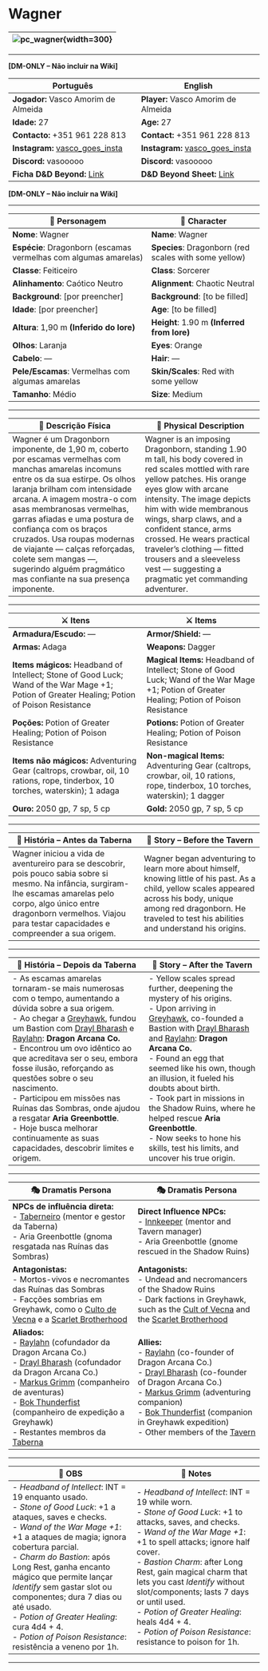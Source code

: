 # Wagner

| ![pc_wagner](assets/pc/pc_wagner.png){width=300} |
| ------------------------ |

---

**[DM-ONLY – Não incluir na Wiki]**

| Português | English |
| --------- | ------- |
| **Jogador:** Vasco Amorim de Almeida | **Player:** Vasco Amorim de Almeida |
| **Idade:** 27 | **Age:** 27 |
| **Contacto:** +351 961 228 813 | **Contact:** +351 961 228 813 |
| **Instagram:** [vasco_goes_insta](https://www.instagram.com/vasco_goes_insta/) | **Instagram:** [vasco_goes_insta](https://www.instagram.com/vasco_goes_insta/) |
| **Discord:** vasooooo | **Discord:** vasooooo |
| **Ficha D&D Beyond:** [Link](https://www.dndbeyond.com/characters/140233506) | **D&D Beyond Sheet:** [Link](https://www.dndbeyond.com/characters/140233506) |

**[DM-ONLY – Não incluir na Wiki]**

---

| **🧙 Personagem** | **🧙 Character** |
| ----------------- | ---------------- |
| **Nome**: Wagner | **Name**: Wagner |
| **Espécie**: Dragonborn (escamas vermelhas com algumas amarelas) | **Species**: Dragonborn (red scales with some yellow) |
| **Classe**: Feiticeiro | **Class**: Sorcerer |
| **Alinhamento**: Caótico Neutro | **Alignment**: Chaotic Neutral |
| **Background**: [por preencher] | **Background**: [to be filled] |
| **Idade**: [por preencher] | **Age**: [to be filled] |
| **Altura**: 1,90 m **(Inferido do lore)** | **Height**: 1.90 m **(Inferred from lore)** |
| **Olhos**: Laranja | **Eyes**: Orange |
| **Cabelo**: — | **Hair**: — |
| **Pele/Escamas**: Vermelhas com algumas amarelas | **Skin/Scales**: Red with some yellow |
| **Tamanho**: Médio | **Size**: Medium |

---

| **📜 Descrição Física** | **📜 Physical Description** |
| ------------------------ | --------------------------- |
| Wagner é um Dragonborn imponente, de 1,90 m, coberto por escamas vermelhas com manchas amarelas incomuns entre os da sua estirpe. Os olhos laranja brilham com intensidade arcana. A imagem mostra-o com asas membranosas vermelhas, garras afiadas e uma postura de confiança com os braços cruzados. Usa roupas modernas de viajante — calças reforçadas, colete sem mangas —, sugerindo alguém pragmático mas confiante na sua presença imponente. | Wagner is an imposing Dragonborn, standing 1.90 m tall, his body covered in red scales mottled with rare yellow patches. His orange eyes glow with arcane intensity. The image depicts him with wide membranous wings, sharp claws, and a confident stance, arms crossed. He wears practical traveler’s clothing — fitted trousers and a sleeveless vest — suggesting a pragmatic yet commanding adventurer. |

---

| **⚔️ Itens** | **⚔️ Items** |
|--------------|--------------|
| **Armadura/Escudo:** — | **Armor/Shield:** — |
| **Armas:** Adaga | **Weapons:** Dagger |
| **Items mágicos:** Headband of Intellect; Stone of Good Luck; Wand of the War Mage +1; Potion of Greater Healing; Potion of Poison Resistance | **Magical Items:** Headband of Intellect; Stone of Good Luck; Wand of the War Mage +1; Potion of Greater Healing; Potion of Poison Resistance |
| **Poções:** Potion of Greater Healing; Potion of Poison Resistance | **Potions:** Potion of Greater Healing; Potion of Poison Resistance |
| **Items não mágicos:** Adventuring Gear (caltrops, crowbar, oil, 10 rations, rope, tinderbox, 10 torches, waterskin); 1 adaga | **Non-magical Items:** Adventuring Gear (caltrops, crowbar, oil, 10 rations, rope, tinderbox, 10 torches, waterskin); 1 dagger |
| **Ouro:** 2050 gp, 7 sp, 5 cp | **Gold:** 2050 gp, 7 sp, 5 cp |

---

| **📖 História – Antes da Taberna** | **📖 Story – Before the Tavern** |
| ---------------------------------- | -------------------------------- |
| Wagner iniciou a vida de aventureiro para se descobrir, pois pouco sabia sobre si mesmo. Na infância, surgiram-lhe escamas amarelas pelo corpo, algo único entre dragonborn vermelhos. Viajou para testar capacidades e compreender a sua origem. | Wagner began adventuring to learn more about himself, knowing little of his past. As a child, yellow scales appeared across his body, unique among red dragonborn. He traveled to test his abilities and understand his origins. |

---

| **📖 História – Depois da Taberna** | **📖 Story – After the Tavern** |
| ----------------------------------- | -------------------------------- |
| - As escamas amarelas tornaram-se mais numerosas com o tempo, aumentando a dúvida sobre a sua origem.<br>- Ao chegar a [Greyhawk](../locations/cidade_de_greyhawk.md), fundou um Bastion com [Drayl Bharash](../pc/pc_drayl_bharash.md) e [Raylahn](../pc/pc_raylahn.md): **Dragon Arcana Co.**<br>- Encontrou um ovo idêntico ao que acreditava ser o seu, embora fosse ilusão, reforçando as questões sobre o seu nascimento.<br>- Participou em missões nas Ruínas das Sombras, onde ajudou a resgatar **Aria Greenbottle**.<br>- Hoje busca melhorar continuamente as suas capacidades, descobrir limites e origem. | - Yellow scales spread further, deepening the mystery of his origins.<br>- Upon arriving in [Greyhawk](../locations/cidade_de_greyhawk.md), co-founded a Bastion with [Drayl Bharash](../pc/pc_drayl_bharash.md) and [Raylahn](../pc/pc_raylahn.md): **Dragon Arcana Co.**<br>- Found an egg that seemed like his own, though an illusion, it fueled his doubts about birth.<br>- Took part in missions in the Shadow Ruins, where he helped rescue **Aria Greenbottle**.<br>- Now seeks to hone his skills, test his limits, and uncover his true origin. |

---

| **🎭 Dramatis Persona** | **🎭 Dramatis Persona** |
|--------------------------|-------------------------|
| **NPCs de influência direta:**<br>- [Taberneiro](../npc/taberneiro.md) (mentor e gestor da Taberna)<br>- Aria Greenbottle (gnoma resgatada nas Ruínas das Sombras) | **Direct Influence NPCs:**<br>- [Innkeeper](../npc/taberneiro.md) (mentor and Tavern manager)<br>- Aria Greenbottle (gnome rescued in the Shadow Ruins) |
| **Antagonistas:**<br>- Mortos-vivos e necromantes das Ruínas das Sombras<br>- Facções sombrias em Greyhawk, como o [Culto de Vecna](../organizations/culto_vecna.md) e a [Scarlet Brotherhood](../organizations/scarlet_brotherhood.md) | **Antagonists:**<br>- Undead and necromancers of the Shadow Ruins<br>- Dark factions in Greyhawk, such as the [Cult of Vecna](../organizations/culto_vecna.md) and the [Scarlet Brotherhood](../organizations/scarlet_brotherhood.md) |
| **Aliados:**<br>- [Raylahn](../pc/pc_raylahn.md) (cofundador da Dragon Arcana Co.)<br>- [Drayl Bharash](../pc/pc_drayl_bharash.md) (cofundador da Dragon Arcana Co.)<br>- [Markus Grimm](../pc/pc_markus_grimm.md) (companheiro de aventuras)<br>- [Bok Thunderfist](../pc/pc_bok_thunderfist.md) (companheiro de expedição a Greyhawk)<br>- Restantes membros da [Taberna](../locations/taberna.md) | **Allies:**<br>- [Raylahn](../pc/pc_raylahn.md) (co-founder of Dragon Arcana Co.)<br>- [Drayl Bharash](../pc/pc_drayl_bharash.md) (co-founder of Dragon Arcana Co.)<br>- [Markus Grimm](../pc/pc_markus_grimm.md) (adventuring companion)<br>- [Bok Thunderfist](../pc/pc_bok_thunderfist.md) (companion in Greyhawk expedition)<br>- Other members of the [Tavern](../locations/taberna.md) |

---

| **🔮 OBS** | **🔮 Notes** |
|------------|--------------|
| - *Headband of Intellect*: INT = 19 enquanto usado.<br>- *Stone of Good Luck*: +1 a ataques, saves e checks.<br>- *Wand of the War Mage +1*: +1 a ataques de magia; ignora cobertura parcial.<br>- *Charm do Bastion*: após Long Rest, ganha encanto mágico que permite lançar *Identify* sem gastar slot ou componentes; dura 7 dias ou até usado.<br>- *Potion of Greater Healing*: cura 4d4 + 4.<br>- *Potion of Poison Resistance*: resistência a veneno por 1h. | - *Headband of Intellect*: INT = 19 while worn.<br>- *Stone of Good Luck*: +1 to attacks, saves, and checks.<br>- *Wand of the War Mage +1*: +1 to spell attacks; ignore half cover.<br>- *Bastion Charm*: after Long Rest, gain magical charm that lets you cast *Identify* without slot/components; lasts 7 days or until used.<br>- *Potion of Greater Healing*: heals 4d4 + 4.<br>- *Potion of Poison Resistance*: resistance to poison for 1h. |

---
